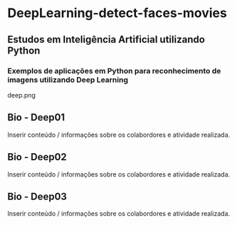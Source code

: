 # DeepLearning-detect-faces-movies

## Estudos em Inteligência Artificial utilizando Python

### Exemplos de aplicações em Python para reconhecimento de imagens utilizando Deep Learning

deep.png

## Bio - Deep01

Inserir conteúdo / informações sobre os colabordores e atividade realizada.

## Bio - Deep02

Inserir conteúdo / informações sobre os colabordores e atividade realizada.

## Bio - Deep03

Inserir conteúdo / informações sobre os colabordores e atividade realizada.

